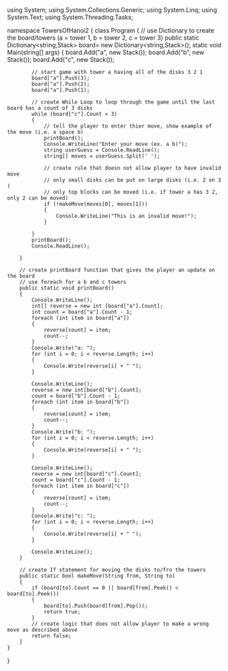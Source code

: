 using System;
using System.Collections.Generic;
using System.Linq;
using System.Text;
using System.Threading.Tasks;

namespace TowersOfHanoi2
{
    class Program
    {
        // use Dictionary to create the board/towers (a = tower 1, b = tower 2, c = tower 3)
        public static Dictionary<string,Stack<int>> board= new Dictionary<string,Stack<int>>();
        static void Main(string[] args)
        {
            board.Add("a", new Stack<int>());
            board.Add("b", new Stack<int>());
            board.Add("c", new Stack<int>());

            // start game with tower a having all of the disks 3 2 1
            board["a"].Push(3);
            board["a"].Push(2);
            board["a"].Push(1);

            // create While Loop to loop through the game until the last board has a count of 3 disks
            while (board["c"].Count < 3)
            {
                // tell the player to enter thier move, show example of the move (i.e. a space b)
                printBoard();
                Console.WriteLine("Enter your move (ex. a b)");
                string userGuess = Console.ReadLine();
                string[] moves = userGuess.Split(' ');

                // create rule that doesn not allow player to have invalid move
                // only small disks can be put on large disks (i.e. 2 on 3 )
                // only top blocks can be moved (i.e. if tower a has 3 2, only 2 can be moved)
                if (!makeMove(moves[0], moves[1]))
                {
                    Console.WriteLine("This is an invalid move!");
                }

            }
            printBoard();
            Console.ReadLine();

        }

        // create printBoard function that gives the player an update on the board
        // use foreach for a b and c towers
        public static void printBoard()
        {
            Console.WriteLine();
            int[] reverse = new int [board["a"].Count];
            int count = board["a"].Count - 1;
            foreach (int item in board["a"])
            {
                reverse[count] = item;
                count--;
            }
            Console.Write("a: ");
            for (int i = 0; i < reverse.Length; i++)
            {
                Console.Write(reverse[i] + " ");
            }

            Console.WriteLine();
            reverse = new int[board["b"].Count];
            count = board["b"].Count - 1;
            foreach (int item in board["b"])
            {
                reverse[count] = item;
                count--;
            }
            Console.Write("b: ");
            for (int i = 0; i < reverse.Length; i++)
            {
                Console.Write(reverse[i] + " ");
            }

            Console.WriteLine();
            reverse = new int[board["c"].Count];
            count = board["c"].Count - 1;
            foreach (int item in board["c"])
            {
                reverse[count] = item;
                count--;
            }
            Console.Write("c: ");
            for (int i = 0; i < reverse.Length; i++)
            {
                Console.Write(reverse[i] + " ");
            }

            Console.WriteLine();
        }

        // create If statement for moving the disks to/fro the towers
        public static bool makeMove(String from, String to)
        {
            if (board[to].Count == 0 || board[from].Peek() < board[to].Peek())
            {
                board[to].Push(board[from].Pop());
                return true;
            }
            // create logic that does not allow player to make a wrong move as described above
            return false;
        }
    }
}